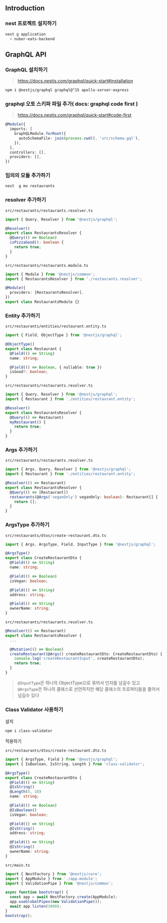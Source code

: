 ## Introduction

### nest 프로젝트 설치하기
```sh
nest g application
  > nuber-eats-backend
```

## GraphQL API

### GraphQL 설치하기

> https://docs.nestjs.com/graphql/quick-start#installation

```sh
npm i @nestjs/graphql graphql@^15 apollo-server-express
```

### graphql 오토 스키파 파일 추가( docs: graphql code first )

> https://docs.nestjs.com/graphql/quick-start#code-first

```ts
@Module({
  imports: [
    GraphQLModule.forRoot({
      autoSchemaFile: join(process.cwd(), 'src/schema.gql'),
    }),
  ],
  controllers: [],
  providers: [],
})
```

### 임의의 모듈 추가하기
```sh
nest  g mo restaurants
```

### resolver 추가하기

`src/restaurants/restaurants.resolver.ts`

```ts
import { Query, Resolver } from '@nestjs/graphql';

@Resolver()
export class RestaurantsResolver {
  @Query(() => Boolean)
  isPizzaGood(): boolean {
    return true;
  }
}
```

`src/restaurants/restaurants.module.ts`

```ts
import { Module } from '@nestjs/common';
import { RestaurantsResolver } from './restaurants.resolver';

@Module({
  providers: [RestaurantsResolver],
})
export class RestaurantsModule {}
```

### Entity 추가하기

`src/restaurants/entities/restaurant.entity.ts`

```ts
import { Field, ObjectType } from '@nestjs/graphql';

@ObjectType()
export class Restaurant {
  @Field(() => String)
  name: string;

  @Field(() => Boolean, { nullable: true })
  isGood?: boolean;
}
```

`src/restaurants/restaurants.resolver.ts`

```ts
import { Query, Resolver } from '@nestjs/graphql';
import { Restaurant } from './entities/restaurant.entity';

@Resolver()
export class RestaurantsResolver {
  @Query(() => Restaurant)
  myRestaurant() {
    return true;
  }
}
```

### Args 추가하기

`src/restaurants/restaurants.resolver.ts`

```ts
import { Args, Query, Resolver } from '@nestjs/graphql';
import { Restaurant } from './entities/restaurant.entity';

@Resolver(() => Restaurant)
export class RestaurantsResolver {
  @Query(() => [Restaurant])
  restaurants(@Args('veganOnly') veganOnly: boolean): Restaurant[] {
    return [];
  }
}
```

### ArgsType 추가하기

`src/restaurants/dtos/create-restaurant.dto.ts`

```ts
import { Args, ArgsType, Field, InputType } from '@nestjs/graphql';

@ArgsType()
export class CreateRestaurantDto {
  @Field(() => String)
  name: string;

  @Field(() => Boolean)
  isVegan: boolean;

  @Field(() => String)
  address: string;

  @Field(() => String)
  ownerName: string;
}
```

`src/restaurants/restaurants.resolver.ts`

```ts
@Resolver(() => Restaurant)
export class RestaurantsResolver {
  ...

  @Mutation(() => Boolean)
  createRestaurant(@Args() createRestaurantDto: CreateRestaurantDto) {
    console.log('createRestaurantInput', createRestaurantDto);
    return true;
  }
}
```

> `@InputType`은 하나의 ObjectType으로 묶어서 인자를 넘길수 있고<br/>
> `@ArgsType`은 하나의 클래스로 선언하지만 해당 클래스의 프로퍼티들을 풀어서 넘길수 있다

### Class Validator 사용하기

설치

```sh
npm i class-validator
```

적용하기

`src/restaurants/dtos/create-restaurant.dto.ts`

```ts
import { ArgsType, Field } from '@nestjs/graphql';
import { IsBoolean, IsString, Length } from 'class-validator';

@ArgsType()
export class CreateRestaurantDto {
  @Field(() => String)
  @IsString()
  @Length(5, 10)
  name: string;

  @Field(() => Boolean)
  @IsBoolean()
  isVegan: boolean;

  @Field(() => String)
  @IsString()
  address: string;

  @Field(() => String)
  @IsString()
  ownerName: string;
}
```

`src/main.ts`

```ts
import { NestFactory } from '@nestjs/core';
import { AppModule } from './app.module';
import { ValidationPipe } from '@nestjs/common';

async function bootstrap() {
  const app = await NestFactory.create(AppModule);
  app.useGlobalPipes(new ValidationPipe());
  await app.listen(3000);
}
bootstrap();
```

